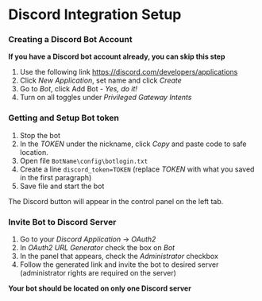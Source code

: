 # Discord Integration Setup

### Creating a Discord Bot Account

**If you have a Discord bot account already, you can skip this step**

1. Use the following link https://discord.com/developers/applications
2. Click *New Application*, set name and click *Create*
3. Go to *Bot*, click Add Bot - *Yes, do it!*
4. Turn on all toggles under *Privileged Gateway Intents*

### Getting and Setup Bot token

1. Stop the bot
2. In the *TOKEN* under the nickname, click *Copy* and paste code to safe location.
3. Open file `BotName\config\botlogin.txt`
4. Create a line `discord_token=TOKEN` (replace *TOKEN* with what you saved in the first paragraph)
5. Save file and start the bot

The Discord button will appear in the control panel on the left tab.

### Invite Bot to Discord Server

1. Go to your *Discord Application* -> *OAuth2*
2. In *OAuth2 URL Generator* check the box on *Bot*
3. In the panel that appears, check the *Administrator* checkbox
4. Follow the generated link and invite the bot to desired server (administrator rights are required on the server)

**Your bot should be located on only one Discord server**
